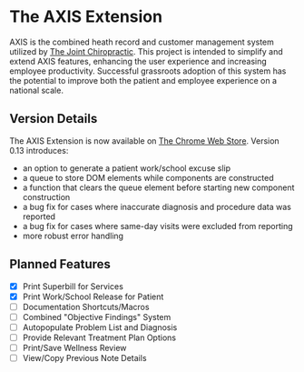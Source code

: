 # The AXIS Extension

AXIS is the combined heath record and customer management system utilized by [The Joint Chiropractic](https://www.thejoint.com/our-story). This project is intended to simplify and extend AXIS features, enhancing the user experience and increasing employee productivity. Successful grassroots adoption of this system has the potential to improve both the patient and employee experience on a national scale.

## Version Details
The AXIS Extension is now available on [The Chrome Web Store](https://chromewebstore.google.com/detail/the-axis-extension/gmhmfihiblelkdckpclocgpaogamnbck). Version 0.13 introduces:
- an option to generate a patient work/school excuse slip
- a queue to store DOM elements while components are constructed
- a function that clears the queue element before starting new component construction
- a bug fix for cases where inaccurate diagnosis and procedure data was reported
- a bug fix for cases where same-day visits were excluded from reporting
- more robust error handling

## Planned Features
- [x] Print Superbill for Services
- [x] Print Work/School Release for Patient
- [ ] Documentation Shortcuts/Macros
- [ ] Combined "Objective Findings" System
- [ ] Autopopulate Problem List and Diagnosis
- [ ] Provide Relevant Treatment Plan Options
- [ ] Print/Save Wellness Review
- [ ] View/Copy Previous Note Details
